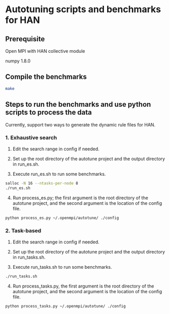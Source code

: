# Autotuning scripts and benchmarks for HAN
## Prerequisite
Open MPI with HAN collective module

numpy 1.8.0

## Compile the benchmarks
```sh
make
```
    
## Steps to run the benchmarks and use python scripts to process the data
Currently, support two ways to generate the dynamic rule files for HAN.
### 1. Exhaustive search
1) Edit the search range in config if needed.

2) Set up the root directory of the autotune project and the output directory in run_es.sh.

3) Execute run_es.sh to run some benchmarks.
```sh
salloc -N 16 --ntasks-per-node 8
./run_es.sh
```
4) Run process_es.py; the first argument is the root directory of the autotune project, and the second argument is the location of the config file.
```sh
python process_es.py ~/.openmpi/autotune/ ./config
```

### 2. Task-based
1) Edit the search range in config if needed.

2) Set up the root directory of the autotune project and the output directory in run_tasks.sh.

3) Execute run_tasks.sh to run some benchmarks.
```sh
./run_tasks.sh
```
4) Run process_tasks.py, the first argument is the root directory of the autotune project, and the second argument is the location of the config file.
```sh
python process_tasks.py ~/.openmpi/autotune/ ./config
```
